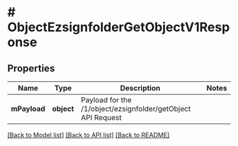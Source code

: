 # # ObjectEzsignfolderGetObjectV1Response

## Properties

Name | Type | Description | Notes
------------ | ------------- | ------------- | -------------
**mPayload** | **object** | Payload for the /1/object/ezsignfolder/getObject API Request | 

[[Back to Model list]](../../README.md#documentation-for-models) [[Back to API list]](../../README.md#documentation-for-api-endpoints) [[Back to README]](../../README.md)



